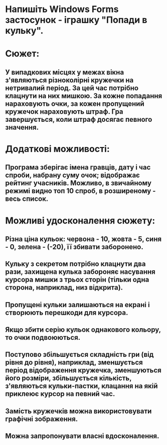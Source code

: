 # Напишіть Windows Forms застосунок - іграшку "Попади в кульку".
# Сюжет:
## У випадкових місцях у межах вікна з'являються різноколірні кружечки на нетривалий період. За цей час потрібно клацнути на них мишкою. За кожне попадання нараховують очки, за кожен пропущений кружечок нараховують штраф. Гра завершується, коли штраф досягає певного значення.
# Додаткові можливості:
## Програма зберігає імена гравців, дату і час спроби, набрану суму очок; відображає рейтинг учасників. Можливо, в звичайному режимі видно топ 10 спроб, в розширеному - весь список.
# Можливі удосконалення сюжету:
## Різна ціна кульок: червона - 10, жовта - 5, синя - 0, зелена - (-20), її збивати заборонено.
## Кульку з секретом потрібно клацнути два рази, захищена кулька забороняє насування курсора мишки з трьох сторін (тільки одна сторона, наприклад, низ відкрита).
## Пропущені кульки залишаються на екрані і створюють перешкоди для курсора.
## Якщо збити серію кульок однакового кольору, то очки подвоюються.
## Поступово збільшується складність гри (від рівня до рівня), наприклад, зменшується період відображення кружечка, зменшуються його розміри, збільшується кількість, з'являються кульки-пастки, клацання на якій приклеює курсор на певний час.
## Замість кружечків можна використовувати графічні зображення.
## Можна запропонувати власні вдосконалення.
